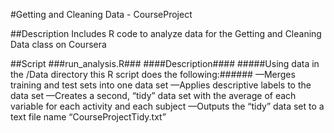 #Getting and Cleaning Data - CourseProject

##Description
Includes R code to analyze data for the Getting and Cleaning Data class on Coursera 

##Script
###run_analysis.R###
####Description####
#####Using data in the /Data directory this R script does the following:######
—Merges training and test sets into one data set
—Applies descriptive labels to the data set
—Creates a second, “tidy” data set with the average of each variable for each activity and each subject
—Outputs the “tidy” data set to a text file name “CourseProjectTidy.txt”


